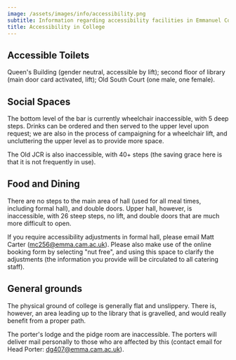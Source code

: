```yaml
---
image: /assets/images/info/accessibility.png
subtitle: Information regarding accessibility facilities in Emmanuel College
title: Accessibility in College
---
```


## Accessible Toilets

Queen's Building (gender neutral, accessible by lift); second floor of library (main door card activated, lift); Old South Court (one male, one female). 

## Social Spaces

The bottom level of the bar is currently wheelchair inaccessible, with 5 deep steps. Drinks can be ordered and then served to the upper level upon request; we are also in the process of campaigning for a wheelchair lift, and uncluttering the upper level as to provide more space.

The Old JCR is also inaccessible, with 40+ steps (the saving grace here is that it is not frequently in use).


## Food and Dining

There are no steps to the main area of hall (used for all meal times, including formal hall), and double doors. Upper hall, however, is inaccessible, with 26 steep steps, no lift, and double doors that are much more difficult to open. 

If you require accessibility adjustments in formal hall, please email Matt Carter (mc256@emma.cam.ac.uk). Please also make use of the online booking form by selecting "nut free", and using this space to clarify the adjustments (the information you provide will be circulated to all catering staff).  


## General grounds

The physical ground of college is generally flat and unslippery. There is, however, an area leading up to the library that is gravelled, and would really benefit from a proper path. 

The porter's lodge and the pidge room are inaccessible. The porters will deliver mail personally to those who are affected by this (contact email for Head Porter: [dg407@emma.cam.ac.uk](mailto:dg407@emma.cam.ac.uk)).